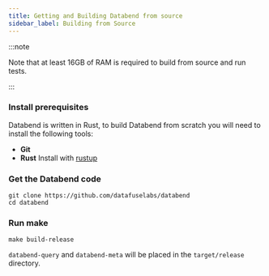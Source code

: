 ```yaml
---
title: Getting and Building Databend from source
sidebar_label: Building from Source
---
```


:::note

Note that at least 16GB of RAM is required to build from source and run tests.

:::

### Install prerequisites

Databend is written in Rust, to build Databend from scratch you will need to install the following tools:
* **Git**
* **Rust** Install with [rustup](https://rustup.rs/)

### Get the Databend code

```shell
git clone https://github.com/datafuselabs/databend
cd databend
```
### Run make

```shell
make build-release
```

`databend-query` and `databend-meta` will be placed in the `target/release` directory.
